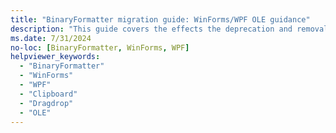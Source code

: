 ```yaml
---
title: "BinaryFormatter migration guide: WinForms/WPF OLE guidance"
description: "This guide covers the effects the deprecation and removal of BinaryFormatter from .NET has on WinForms and recommends migration steps."
ms.date: 7/31/2024
no-loc: [BinaryFormatter, WinForms, WPF]
helpviewer_keywords:
  - "BinaryFormatter"
  - "WinForms"
  - "WPF"
  - "Clipboard"
  - "Dragdrop"
  - "OLE"
---
```

